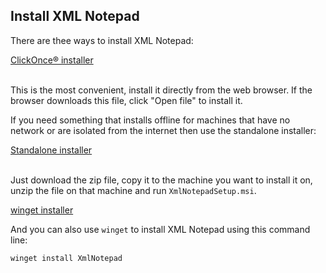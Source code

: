 ## Install XML Notepad

There are thee ways to install XML Notepad:

<div>
<a href="http://www.lovettsoftware.com/downloads/xmlnotepad/XmlNotepad.application" class="btn btn-primary mt-20 mr-30" target="_blank">ClickOnce® installer</a>
<br/>
<br/>
</div>


This is the most convenient, install it directly from the web browser.  If the browser downloads this file, click
"Open file" to install it.

If you need something that installs offline for machines that have no network or are isolated from the internet
then use the standalone installer:

<div>
<a href="http://www.lovettsoftware.com/downloads/XmlNotepad/XmlNotepadsetup.zip" class="btn btn-primary mt-20 mr-30" target="_blank">Standalone installer</a>
<br/>
<br/>
</div>

Just download the zip file, copy it to the machine you want to install it on, unzip the file on that machine and run `XmlNotepadSetup.msi`.

<a href="https://winget.run/pkg/Microsoft/XMLNotepad" class="btn btn-primary mt-20 mr-30" target="_blank">winget installer</a>

And you can also use `winget` to install XML Notepad using this command line:

```
winget install XmlNotepad
```
<br/>
<br/>

